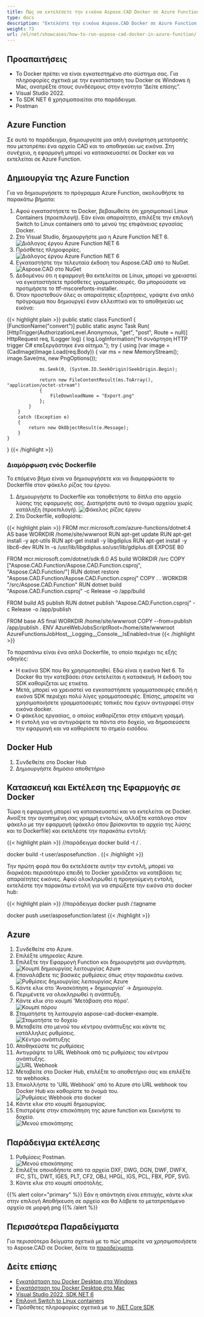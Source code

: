 ```yaml
---
title: Πώς να εκτελέσετε την εικόνα Aspose.CAD Docker σε Azure Function
type: docs
description: "Εκτελέστε την εικόνα Aspose.CAD Docker σε Azure Function."
weight: 73
url: /el/net/showcases/how-to-run-aspose-cad-docker-in-azure-function/
---
```


## Προαπαιτήσεις
- Το Docker πρέπει να είναι εγκατεστημένο στο σύστημα σας. Για πληροφορίες σχετικά με την εγκατάσταση του Docker σε Windows ή Mac, ανατρέξτε στους συνδέσμους στην ενότητα “Δείτε επίσης”.
- Visual Studio 2022.
- Το SDK NET 6 χρησιμοποιείται στο παράδειγμα.
- Postman

## Azure Function

Σε αυτό το παράδειγμα, δημιουργείτε μια απλή συνάρτηση μετατροπής που μετατρέπει ένα αρχείο CAD και το αποθηκεύει ως εικόνα. Στη συνέχεια, η εφαρμογή μπορεί να κατασκευαστεί σε Docker και να εκτελείται σε Azure Function.

## Δημιουργία της Azure Function

Για να δημιουργήσετε το πρόγραμμα Azure Function, ακολουθήστε τα παρακάτω βήματα:
1. Αφού εγκαταστήσετε το Docker, βεβαιωθείτε ότι χρησιμοποιεί Linux Containers (προεπιλογή). Εάν είναι απαραίτητο, επιλέξτε την επιλογή Switch to Linux containers από το μενού της επιφάνειας εργασίας Docker.
1. Στο Visual Studio, δημιουργήστε μια η Azure Function NET 6.<br>
![Διάλογος έργου Azure Function NET 6](/_assets/showcases/azure/Create-project.png)<br>
1. Πρόσθετες πληροφορίες.<br>
![Διάλογος έργου Azure Function NET 6](/_assets/showcases/azure/Additional-information.png)<br>
1. Εγκαταστήστε την τελευταία έκδοση του Aspose.CAD από το NuGet.<br>
![Aspose.CAD στο NuGet](/_assets/showcases/azure/NuGet.png)<br>
1. Δεδομένου ότι η εφαρμογή θα εκτελείται σε Linux, μπορεί να χρειαστεί να εγκαταστήσετε πρόσθετες γραμματοσειρές. Θα μπορούσατε να προτιμήσετε το ttf-mscorefonts-installer.
1. Όταν προστεθούν όλες οι απαραίτητες εξαρτήσεις, γράψτε ένα απλό πρόγραμμα που δημιουργεί έναν ελλειπτικό και το αποθηκεύει ως εικόνα:<br>

{{< highlight plain >}}
public static class Function1
{
    [FunctionName("convert")]
    public static async Task<IActionResult> Run(
        [HttpTrigger(AuthorizationLevel.Anonymous, "get", "post", Route = null)] HttpRequest req,
        ILogger log)
    {
        log.LogInformation("Η συνάρτηση HTTP trigger C# επεξεργάστηκε ένα αίτημα.");
        try
        {
            using (var image = (CadImage)Image.Load(req.Body))
            {
                var ms = new MemoryStream();
                image.Save(ms, new PngOptions());

                ms.Seek(0, (System.IO.SeekOrigin)SeekOrigin.Begin);

                return new FileContentResult(ms.ToArray(), "application/octet-stream")
                {
                    FileDownloadName = "Export.png"
                };
            }
        }
        catch (Exception e)
        {
            return new OkObjectResult(e.Message);
        }
    }
}
{{< /highlight >}}

### Διαμόρφωση ενός Dockerfile

 Το επόμενο βήμα είναι να δημιουργήσετε και να διαμορφώσετε το Dockerfile στον φάκελο ρίζας του έργου.

1. Δημιουργήστε το Dockerfile και τοποθετήστε το δίπλα στο αρχείο λύσης της εφαρμογής σας. Διατηρήστε αυτό το όνομα αρχείου χωρίς κατάληξη (προεπιλογή).
![Φάκελος ρίζας έργου](/_assets/showcases/azure/root-folder.png)<br>
1. Στο Dockerfile, καθορίστε:


{{< highlight plain >}}
FROM mcr.microsoft.com/azure-functions/dotnet:4 AS base
WORKDIR /home/site/wwwroot
RUN apt-get update
RUN apt-get install -y apt-utils
RUN apt-get install -y libgdiplus
RUN apt-get install -y libc6-dev 
RUN ln -s /usr/lib/libgdiplus.so/usr/lib/gdiplus.dll
EXPOSE 80

FROM mcr.microsoft.com/dotnet/sdk:6.0 AS build
WORKDIR /src
COPY ["Aspose.CAD.Function/Aspose.CAD.Function.csproj", "Aspose.CAD.Function/"]
RUN dotnet restore "Aspose.CAD.Function/Aspose.CAD.Function.csproj"
COPY . .
WORKDIR "/src/Aspose.CAD.Function"
RUN dotnet build "Aspose.CAD.Function.csproj" -c Release -o /app/build

FROM build AS publish
RUN dotnet publish "Aspose.CAD.Function.csproj" -c Release -o /app/publish

FROM base AS final
WORKDIR /home/site/wwwroot
COPY --from=publish /app/publish .
ENV AzureWebJobsScriptRoot=/home/site/wwwroot \
    AzureFunctionsJobHost__Logging__Console__IsEnabled=true
{{< /highlight >}}

 Το παραπάνω είναι ένα απλό Dockerfile, το οποίο περιέχει τις εξής οδηγίες:

- Η εικόνα SDK που θα χρησιμοποιηθεί. Εδώ είναι η εικόνα Net 6. Το Docker θα την κατεβάσει όταν εκτελείται η κατασκευή. Η έκδοση του SDK καθορίζεται ως ετικέτα.
- Μετά, μπορεί να χρειαστεί να εγκαταστήσετε γραμματοσειρές επειδή η εικόνα SDK περιέχει πολύ λίγες γραμματοσειρές. Επίσης, μπορείτε να χρησιμοποιήσετε γραμματοσειρές τοπικές που έχουν αντιγραφεί στην εικόνα docker.
- Ο φάκελος εργασίας, ο οποίος καθορίζεται στην επόμενη γραμμή.
- Η εντολή για να αντιγράψετε τα πάντα στο δοχείο, να δημοσιεύσετε την εφαρμογή και να καθορίσετε το σημείο εισόδου.

## Docker Hub
1. Συνδεθείτε στο Docker Hub
1. Δημιουργήστε δημόσιο αποθετήριο

## Κατασκευή και Εκτέλεση της Εφαρμογής σε Docker
 
 Τώρα η εφαρμογή μπορεί να κατασκευαστεί και να εκτελείται σε Docker. Ανοίξτε την αγαπημένη σας γραμμή εντολών, αλλάξτε κατάλογο στον φάκελο με την εφαρμογή (φάκελο όπου βρίσκονται το αρχείο της λύσης και το Dockerfile) και εκτελέστε την παρακάτω εντολή:

{{< highlight plain >}}
//παράδειγμα
docker build -t <user name>/<repository name> .

docker build -t user/asposefunction .
{{< /highlight >}}
 
Την πρώτη φορά που θα εκτελέσετε αυτήν την εντολή, μπορεί να διαρκέσει περισσότερο επειδή το Docker χρειάζεται να κατεβάσει τις απαραίτητες εικόνες. Αφού ολοκληρωθεί η προηγούμενη εντολή, εκτελέστε την παρακάτω εντολή για να σπρώξετε την εικόνα στο docker hub:
 
{{< highlight plain >}}
//παράδειγμα
docker push <user name>/<repository name>:tagname

docker push user/asposefunction:latest
{{< /highlight >}}

## Azure

1. Συνδεθείτε στο Azure.
1. Επιλέξτε υπηρεσίες Azure.
1. Επιλέξτε την Εφαρμογή Function και δημιουργήστε μια συνάρτηση.<br>
![Κουμπί δημιουργίας λειτουργίας Azure](/_assets/showcases/azure/create-function.png)<br>
1. Επαναλάβετε τις βασικές ρυθμίσεις όπως στην παρακάτω εικόνα.<br>
![Ρυθμίσεις δημιουργίας λειτουργίας Azure](/_assets/showcases/azure/create-function-setting.png)<br>
1. Κάντε κλικ στο 'Ανασκόπηση + δημιουργία' -> Δημιουργία.
1. Περιμένετε να ολοκληρωθεί η ανάπτυξη.
1. Κάντε κλικ στο κουμπί 'Μετάβαση στο πόρο'.<br>
![Κουμπί πόρου](/_assets/showcases/azure/go-to-resource.png)<br>
1. Σταματήστε τη λειτουργία aspose-cad-docker-example.<br>
![Σταματήστε το δοχείο](/_assets/showcases/azure/stop-container.png)<br>
1. Μεταβείτε στο μενού του κέντρου ανάπτυξης και κάντε τις κατάλληλες ρυθμίσεις.<br>
![Κέντρο ανάπτυξης](/_assets/showcases/azure/deployment-center.png)<br>
1. Αποθηκεύστε τις ρυθμίσεις
1. Αντιγράψτε το URL Webhook από τις ρυθμίσεις του κέντρου ανάπτυξης.<br>
![URL Webhook](/_assets/showcases/azure/webhook-url.png)<br>
1. Μεταβείτε στο Docker Hub, επιλέξτε το αποθετήριο σας και επιλέξτε τα webhooks.
1. Επικολλήστε το 'URL Webhook' από το Azure στο URL webhook του Docker Hub και καθορίστε το όνομά του.<br>
![Ρυθμίσεις Webhook στο docker](/_assets/showcases/azure/webhook.png)<br>
1. Κάντε κλικ στο κουμπί δημιουργίας.
1. Επιστρέψτε στην επισκόπηση της azure function και ξεκινήστε το δοχείο.<br>
![Μενού επισκόπησης](/_assets/showcases/azure/overview.png)<br>

## Παράδειγμα εκτέλεσης

1. Ρυθμίσεις Postman.<br>
![Μενού επισκόπησης](/_assets/showcases/azure/postman-settings.png)<br>
1. Επιλέξτε οποιοδήποτε από τα αρχεία DXF, DWG, DGN, DWF, DWFX, IFC, STL, DWT, IGES, PLT, CF2, OBJ, HPGL, IGS, PCL, FBX, PDF, SVG.
1. Κάντε κλικ στο κουμπί αποστολής.

{{% alert color="primary" %}} 
Εάν η απάντηση είναι επιτυχής, κάντε κλικ στην επιλογή Αποθήκευση σε αρχείο και θα λάβετε το μετατρεπόμενο αρχείο σε μορφή png
{{% /alert %}}

## Περισσότερα Παραδείγματα

Για περισσότερα δείγματα σχετικά με το πώς μπορείτε να χρησιμοποιήσετε το Aspose.CAD σε Docker, δείτε τα [παραδείγματα](https://github.com/aspose-cad/Aspose.CAD-Documentation).


## Δείτε επίσης

- [Εγκατάσταση του Docker Desktop στα Windows](https://docs.docker.com/docker-for-windows/install/)
- [Εγκατάσταση του Docker Desktop στο Mac](https://docs.docker.com/docker-for-mac/install/)
- [Visual Studio 2022, SDK NET 6](https://docs.microsoft.com/en-us/dotnet/core/install/windows?tabs=net60#dependencies)
- [Επιλογή Switch to Linux containers](https://docs.docker.com/docker-for-windows/#switch-between-windows-and-linux-containers)
- Πρόσθετες πληροφορίες σχετικά με το [.NET Core SDK](https://hub.docker.com/_/microsoft-dotnet-sdk)
